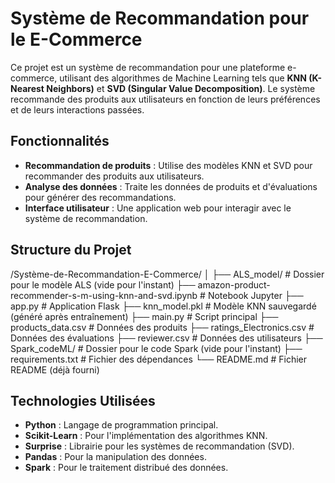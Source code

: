 # Système de Recommandation pour le E-Commerce

Ce projet est un système de recommandation pour une plateforme e-commerce, utilisant des algorithmes de Machine Learning tels que **KNN (K-Nearest Neighbors)** et **SVD (Singular Value Decomposition)**. Le système recommande des produits aux utilisateurs en fonction de leurs préférences et de leurs interactions passées.

## Fonctionnalités

- **Recommandation de produits** : Utilise des modèles KNN et SVD pour recommander des produits aux utilisateurs.
- **Analyse des données** : Traite les données de produits et d'évaluations pour générer des recommandations.
- **Interface utilisateur** : Une application web pour interagir avec le système de recommandation.

## Structure du Projet
/Système-de-Recommandation-E-Commerce/
│
├── ALS_model/                     # Dossier pour le modèle ALS (vide pour l'instant)
├── amazon-product-recommender-s-m-using-knn-and-svd.ipynb  # Notebook Jupyter
├── app.py                         # Application Flask
├── knn_model.pkl                  # Modèle KNN sauvegardé (généré après entraînement)
├── main.py                        # Script principal
├── products_data.csv              # Données des produits
├── ratings_Electronics.csv        # Données des évaluations
├── reviewer.csv                   # Données des utilisateurs
├── Spark_codeML/                  # Dossier pour le code Spark (vide pour l'instant)
├── requirements.txt               # Fichier des dépendances
└── README.md                      # Fichier README (déjà fourni)

## Technologies Utilisées

- **Python** : Langage de programmation principal.
- **Scikit-Learn** : Pour l'implémentation des algorithmes KNN.
- **Surprise** : Librairie pour les systèmes de recommandation (SVD).
- **Pandas** : Pour la manipulation des données.
- **Spark** : Pour le traitement distribué des données.
